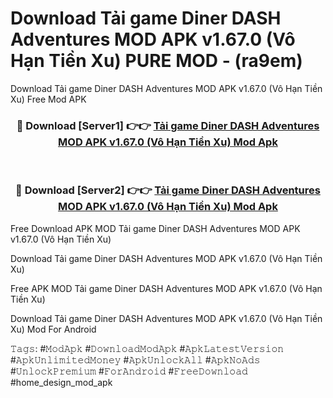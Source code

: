 # Download Tải game Diner DASH Adventures MOD APK v1.67.0 (Vô Hạn Tiền Xu) PURE MOD - (ra9em)
Download Tải game Diner DASH Adventures MOD APK v1.67.0 (Vô Hạn Tiền Xu) Free Mod APK

<div align="center">
<h3>🔴 Download [Server1] 👉👉 <a href="https://apk-comot.site?title=Tải_game_Diner_DASH_Adventures_MOD_APK_v1.67.0_(Vô_Hạn_Tiền_Xu)">Tải game Diner DASH Adventures MOD APK v1.67.0 (Vô Hạn Tiền Xu) Mod Apk</a></h3><br>

<h3>🔴 Download [Server2] 👉👉 <a href="https://apk-comot.site?title=Tải_game_Diner_DASH_Adventures_MOD_APK_v1.67.0_(Vô_Hạn_Tiền_Xu)">Tải game Diner DASH Adventures MOD APK v1.67.0 (Vô Hạn Tiền Xu) Mod Apk</a></h3>
</div>


Free Download APK MOD Tải game Diner DASH Adventures MOD APK v1.67.0 (Vô Hạn Tiền Xu)

Download Tải game Diner DASH Adventures MOD APK v1.67.0 (Vô Hạn Tiền Xu) 

Free APK MOD Tải game Diner DASH Adventures MOD APK v1.67.0 (Vô Hạn Tiền Xu) 

Download Tải game Diner DASH Adventures MOD APK v1.67.0 (Vô Hạn Tiền Xu) Mod For Android

𝚃𝚊𝚐𝚜: #𝙼𝚘𝚍𝙰𝚙𝚔 #𝙳𝚘𝚠𝚗𝚕𝚘𝚊𝚍𝙼𝚘𝚍𝙰𝚙𝚔 #𝙰𝚙𝚔𝙻𝚊𝚝𝚎𝚜𝚝𝚅𝚎𝚛𝚜𝚒𝚘𝚗 #𝙰𝚙𝚔𝚄𝚗𝚕𝚒𝚖𝚒𝚝𝚎𝚍𝙼𝚘𝚗𝚎𝚢 #𝙰𝚙𝚔𝚄𝚗𝚕𝚘𝚌𝚔𝙰𝚕𝚕 #𝙰𝚙𝚔𝙽𝚘𝙰𝚍𝚜 #𝚄𝚗𝚕𝚘𝚌𝚔𝙿𝚛𝚎𝚖𝚒𝚞𝚖 #𝙵𝚘𝚛𝙰𝚗𝚍𝚛𝚘𝚒𝚍 #𝙵𝚛𝚎𝚎𝙳𝚘𝚠𝚗𝚕𝚘𝚊𝚍 #home_design_mod_apk